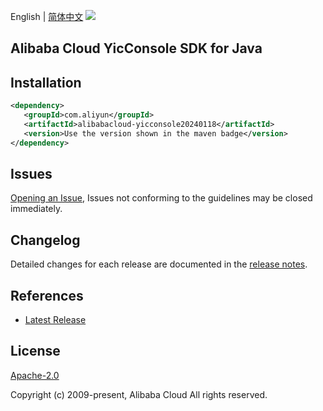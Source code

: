English | [简体中文](README-CN.md)
![](https://aliyunsdk-pages.alicdn.com/icons/AlibabaCloud.svg)

## Alibaba Cloud YicConsole SDK for Java

## Installation

```xml
<dependency>
   <groupId>com.aliyun</groupId>
   <artifactId>alibabacloud-yicconsole20240118</artifactId>
   <version>Use the version shown in the maven badge</version>
</dependency>
```

## Issues
[Opening an Issue](https://github.com/aliyun/alibabacloud-java-async-sdk/issues/new), Issues not conforming to the guidelines may be closed immediately.

## Changelog
Detailed changes for each release are documented in the [release notes](./ChangeLog.txt).

## References
* [Latest Release](https://github.com/aliyun/alibabacloud-async-java-sdk/)

## License
[Apache-2.0](http://www.apache.org/licenses/LICENSE-2.0)

Copyright (c) 2009-present, Alibaba Cloud All rights reserved.